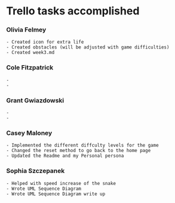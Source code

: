 # Trello tasks accomplished
### Olivia Felmey
    - Created icon for extra life
    - Created obstacles (will be adjusted with game difficulties)
    - Created week3.md

### Cole Fitzpatrick
    - 
    -


### Grant Gwiazdowski
    - 
    - 

### Casey Maloney
    - Implemented the different diffculty levels for the game 
    - Changed the reset method to go back to the home page
    - Updated the Readme and my Personal persona

### Sophia Szczepanek
    - Helped with speed increase of the snake
    - Wrote UML Sequence Diagram
    - Wrote UML Sequence Diagram write up
